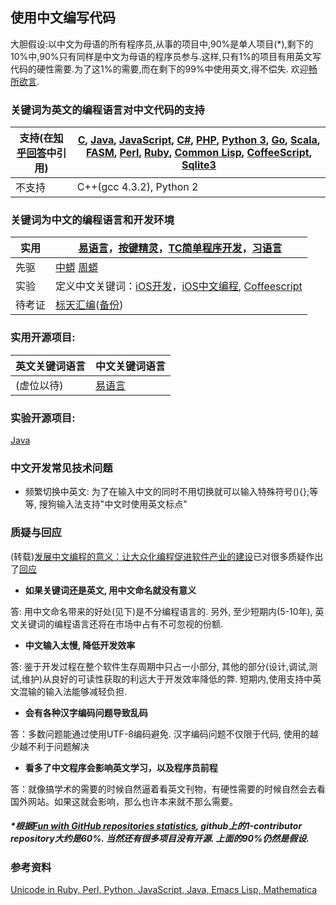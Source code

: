 ## 使用中文编写代码

大胆假设:以中文为母语的所有程序员,从事的项目中,90%是单人项目(*),剩下的10%中,90%只有同样是中文为母语的程序员参与.这样,只有1%的项目有用英文写代码的硬性需要.为了这1%的需要,而在剩下的99%中使用英文,得不偿失.
欢迎[畅所欲言](../../issues/new).

### 关键词为英文的编程语言对中文代码的支持

| 支持(在[知乎回答](https://www.zhihu.com/question/26071216/answer/143429606)中引用) | [C](%E7%A4%BA%E4%BE%8B%E4%BB%A3%E7%A0%81/%E4%BD%A0%E5%A5%BD.c), [Java](%E7%A4%BA%E4%BE%8B%E4%BB%A3%E7%A0%81/%E5%A4%A7%E5%AE%B6%E5%A5%BD.java), [JavaScript](%E7%A4%BA%E4%BE%8B%E4%BB%A3%E7%A0%81/%E6%96%90%E6%B3%A2%E9%82%A3%E5%A5%91.js), [C#](%E7%A4%BA%E4%BE%8B%E4%BB%A3%E7%A0%81/%E5%A4%A7%E5%AE%B6%E5%A5%BD.cs), [PHP](%E7%A4%BA%E4%BE%8B%E4%BB%A3%E7%A0%81/%E6%96%90%E6%B3%A2%E9%82%A3%E5%A5%91.php), [Python 3](%E7%A4%BA%E4%BE%8B%E4%BB%A3%E7%A0%81/%E6%96%90%E6%B3%A2%E9%82%A3%E5%A5%91.py), [Go](%E7%A4%BA%E4%BE%8B%E4%BB%A3%E7%A0%81/%E6%96%90%E6%B3%A2%E9%82%A3%E5%A5%91.go), [Scala](%E7%A4%BA%E4%BE%8B%E4%BB%A3%E7%A0%81/%E6%96%90%E6%B3%A2%E9%82%A3%E5%A5%91.scala), [FASM](%E7%A4%BA%E4%BE%8B%E4%BB%A3%E7%A0%81/%E4%BD%A0%E5%A5%BD.asm), [Perl](%E7%A4%BA%E4%BE%8B%E4%BB%A3%E7%A0%81/%E6%96%90%E6%B3%A2%E9%82%A3%E5%A5%91.pl), [Ruby](%E7%A4%BA%E4%BE%8B%E4%BB%A3%E7%A0%81/%E6%96%90%E6%B3%A2%E9%82%A3%E5%A5%91.rb), [Common Lisp](%E7%A4%BA%E4%BE%8B%E4%BB%A3%E7%A0%81/%E6%96%90%E6%B3%A2%E9%82%A3%E5%A5%91.lisp), [CoffeeScript](%E7%A4%BA%E4%BE%8B%E4%BB%A3%E7%A0%81/%E6%96%90%E6%B3%A2%E9%82%A3%E5%A5%91.coffee), [Sqlite3](%E7%A4%BA%E4%BE%8B%E4%BB%A3%E7%A0%81/sqlite%E8%84%9A%E6%9C%AC) |
| ------------- | ------------- |
| 不支持 | C++(gcc 4.3.2), Python 2 |

### 关键词为中文的编程语言和开发环境

| 实用 | [易语言](http://www.dywt.com.cn/)，[按键精灵](http://www.anjian.com/)，[TC简单程序开发](http://www1.tyuyan.net/)，[习语言](http://blog.163.com/xiyuyan@yeah/) |
| ------------- | ------------- |
| 先驱 | [中蟒](http://www.chinesepython.org/) [周蟒](https://code.google.com/archive/p/zhpy/) |
| 实验 | 定义中文关键词：[iOS开发](https://github.com/uxyheaven/yi-ios)，[iOS中文编程](https://github.com/xueyongwei/ePlus), [Coffeescript](https://github.com/nobodxbodon/coffeescript) |
| 待考证 | [标天汇编](http://www.onlinedown.net/soft/50298.htm)([备份](http://www.jgegd.com/biaotian/btasm/btasm.zip)) |

### 实用开源项目:

| 英文关键词语言 | 中文关键词语言 | 
| ------------- | ------------- |
| (虚位以待) | [易语言](http://www.5a5x.com/wode_source/etrade/) |

### 实验开源项目:
[Java](../../../Java#%E5%AE%9E%E9%AA%8C%E5%BC%80%E6%BA%90%E9%A1%B9%E7%9B%AE)

### 中文开发常见技术问题
- 频繁切换中英文: 为了在输入中文的同时不用切换就可以输入特殊符号(){};等等, 搜狗输入法支持"中文时使用英文标点"

### 质疑与回应
(转载)[发展中文编程的意义：让大众化编程促进软件产业的建设](http://www.hystudio.net/726.html)已对很多质疑作出了[回应](http://www.hystudio.net/726.html#jieda)

- **如果关键词还是英文, 用中文命名就没有意义**

答: 用中文命名带来的好处(见下)是不分编程语言的. 另外, 至少短期内(5-10年), 英文关键词的编程语言还将在市场中占有不可忽视的份额.

- **中文输入太慢, 降低开发效率**

答: 鉴于开发过程在整个软件生存周期中只占一小部分, 其他的部分(设计,调试,测试,维护)从良好的可读性获取的利远大于开发效率降低的弊. 短期内,使用支持中英文混输的输入法能够减轻负担. 

- **会有各种汉字编码问题导致乱码**

答：多数问题能通过使用UTF-8编码避免. 汉字编码问题不仅限于代码, 使用的越少越不利于问题解决

- **看多了中文程序会影响英文学习，以及程序员前程**

答：就像搞学术的需要的时候自然逼着看英文刊物，有硬性需要的时候自然会去看国外网站。如果这就会影响，那么也许本来就不那么需要。

##### *根据[Fun with GitHub repositories statistics](https://blog.sourced.tech/post/github_stats/), github上的1-contributor repository大约是60%. 当然还有很多项目没有开源. 上面的90%仍然是假设.

### 参考资料
[Unicode in Ruby, Perl, Python, JavaScript, Java, Emacs Lisp, Mathematica](http://xahlee.info/comp/unicode_support_ruby_python_elisp.html)
